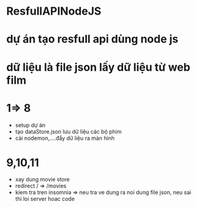 # ResfullAPINodeJS

# dự án tạo resfull api dùng node js

# dữ liệu là file json lấy dữ liệu từ web film

# 1=> 8

- setup dự án
- tạo dataStore.json lưu dữ liệu các bộ phim
- cài nodemon,....đẩy dữ liệu ra màn hình

# 9,10,11

- xay dung movie store
- redirect / => /movies
- kiem tra tren insomnia => neu tra ve dung ra noi dung file json, neu sai thi loi server hoac code

